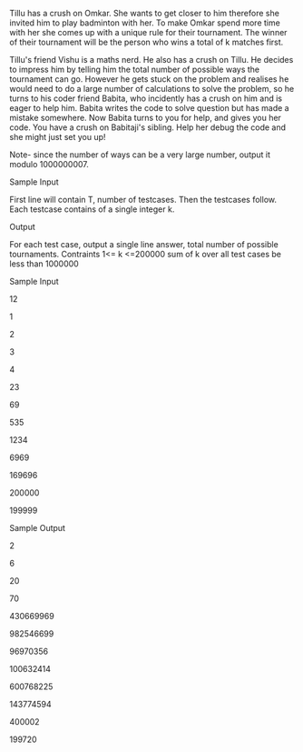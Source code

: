 Tillu has a crush on Omkar. She wants to get closer to him therefore she invited him to play badminton with her.  To make Omkar spend more time with her she comes up with a unique rule for their tournament. The winner of their tournament will be the person who wins a total of k matches first.

Tillu's friend Vishu is a maths nerd. He also has a crush on Tillu. He decides to impress him by telling him the total number of possible ways the tournament can go. However he gets stuck on the problem and realises he would need to do a large number of calculations to solve the problem, so he turns to his coder friend Babita, who incidently has a crush on him and is eager to help him. Babita writes the code to solve question but has made a mistake somewhere. Now Babita turns to you for help, and gives you her code. You have a crush on Babitaji's sibling. Help her debug the code and she might just set you up!

Note- since the number of ways can be a very large number, output it modulo 1000000007.



Sample Input

First line will contain T, number of testcases. Then the testcases follow.
Each testcase contains of a single integer k.


Output

For each test case, output a single line answer, total number of possible tournaments. 
Contraints
1<= k <=200000
sum of k over all test cases be less than 1000000



Sample Input



12

1

2

3

4

23

69

535

1234

6969

169696

200000

199999



Sample Output



2

6

20

70

430669969

982546699

96970356

100632414

600768225

143774594

400002

199720
